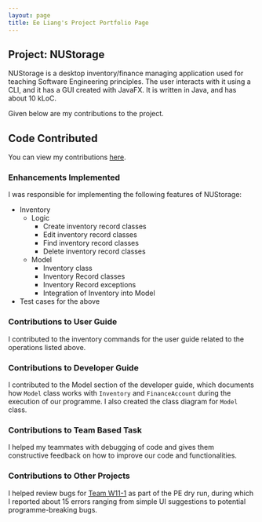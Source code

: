 ```yaml
---
layout: page
title: Ee Liang's Project Portfolio Page
---
```


## Project: NUStorage

NUStorage is a desktop inventory/finance managing application used for teaching Software Engineering principles.
The user interacts with it using a CLI, and it has a GUI created with JavaFX.
It is written in Java, and has about 10 kLoC.

Given below are my contributions to the project.

## Code Contributed

You can view my contributions [here](https://nus-cs2103-ay2021s1.github.io/tp-dashboard/#breakdown=true&search=elgoh).

### Enhancements Implemented

I was responsible for implementing the following features of NUStorage:

- Inventory
    - Logic
        - Create inventory record classes
        - Edit inventory record classes
        - Find inventory record classes
        - Delete inventory record classes
    - Model
        - Inventory class
        - Inventory Record classes
        - Inventory Record exceptions
        - Integration of Inventory into Model
- Test cases for the above

### Contributions to User Guide

I contributed to the inventory commands for the user guide related to the operations listed above.

### Contributions to Developer Guide

I contributed to the Model section of the developer guide, which documents how `Model` class works with `Inventory` and `FinanceAccount` during the execution of our programme. I also created the class diagram for `Model` class.

### Contributions to Team Based Task

I helped my teammates with debugging of code and gives them constructive feedback on how to improve our code and functionalities.

### Contributions to Other Projects

I helped review bugs for [Team W11-1](https://github.com/AY2021S1-CS2103T-W11-1/tp) as part of the PE dry run, during which I reported about 15 errors ranging from simple UI suggestions to potential programme-breaking bugs.
